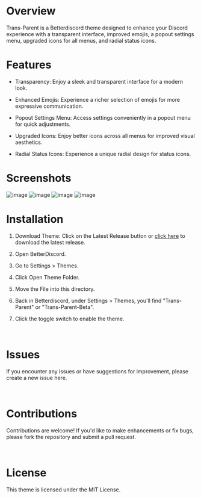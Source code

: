 
# Overview
Trans-Parent is a Betterdiscord theme designed to enhance your Discord experience with a transparent interface, improved emojis, a popout settings menu, upgraded icons for all menus, and radial status icons.

# Features

+ Transparency: Enjoy a sleek and transparent interface for a modern look.

+ Enhanced Emojis: Experience a richer selection of emojis for more expressive communication.

+ Popout Settings Menu: Access settings conveniently in a popout menu for quick adjustments.

+ Upgraded Icons: Enjoy better icons across all menus for improved visual aesthetics.

+ Radial Status Icons: Experience a unique radial design for status icons.



# Screenshots

![image](https://github.com/K3NOXOFFICIAL/Trans-Parent/assets/46091052/236eeae6-0b89-4194-8aa4-4b5af16dbe9b)
![image](https://github.com/K3NOXOFFICIAL/Trans-Parent/assets/46091052/9375b8da-28d2-490a-8e00-22e3cc6bf68d)
![image](https://github.com/K3NOXOFFICIAL/Trans-Parent/assets/46091052/8f862bf4-0958-4d62-ae22-4e43651cabbf)
![image](https://github.com/K3NOXOFFICIAL/Trans-Parent/assets/46091052/17365a9e-a572-4546-b6bf-d314f72c2eae)

# Installation


1.  Download Theme: Click on the Latest Release button or [click here](https://github.com/K3NOXOFFICIAL/Trans-Parent/releases) to download the latest release.

1.  Open BetterDiscord.

2. Go to Settings > Themes.

3. Click Open Theme Folder.

4. Move the File into this directory.

5. Back in Betterdiscord, under Settings > Themes, you'll find "Trans-Parent" or "Trans-Parent-Beta".

6. Click the toggle switch to enable the theme.
<br>

# Issues
If you encounter any issues or have suggestions for improvement, please create a new issue here.

<br>

# Contributions
Contributions are welcome! If you'd like to make enhancements or fix bugs, please fork the repository and submit a pull request.

<br>

# License
This theme is licensed under the MIT License.

